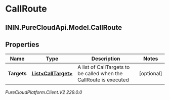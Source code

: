 # CallRoute

## ININ.PureCloudApi.Model.CallRoute

## Properties

|Name | Type | Description | Notes|
|------------ | ------------- | ------------- | -------------|
| **Targets** | [**List&lt;CallTarget&gt;**](CallTarget) | A list of CallTargets to be called when the CallRoute is executed | [optional] |



_PureCloudPlatform.Client.V2 229.0.0_
